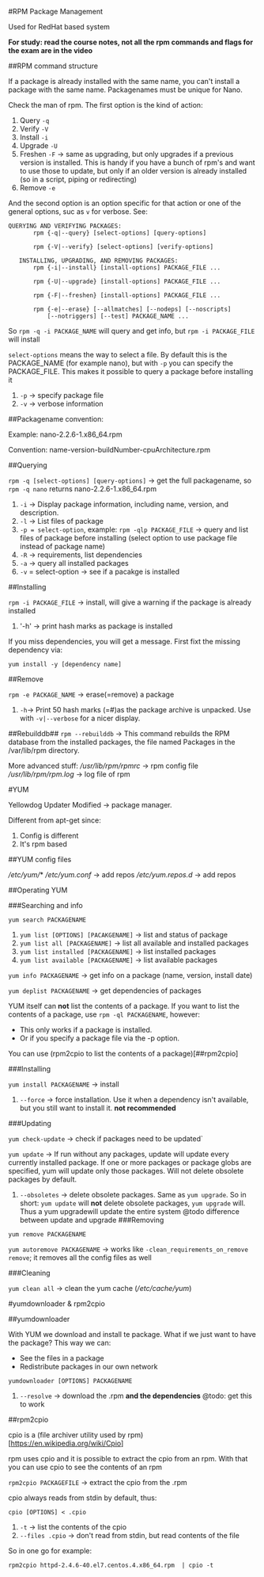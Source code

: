 #RPM Package Management

Used for RedHat based system

**For study: read the course notes, not all the rpm commands and flags for the exam are in the video**

##RPM command structure

If a package is already installed with the same name, you can't install a package with the same name. Packagenames must be unique for Nano.

Check the man of rpm. The first option is the kind of action:

1. Query `-q`
2. Verify `-V`
3. Install `-i`
4. Upgrade `-U`
5. Freshen `-F` -> same as upgrading, but only upgrades if a previous version is installed. This is handy if you have a bunch of rpm's and want to use those to update, but only if an older version is already installed (so in a script, piping or redirecting)
5. Remove `-e`

And the second option is an option specific for that action or one of the general options, suc as `v` for verbose. See:

```
QUERYING AND VERIFYING PACKAGES:
       rpm {-q|--query} [select-options] [query-options]

       rpm {-V|--verify} [select-options] [verify-options]

   INSTALLING, UPGRADING, AND REMOVING PACKAGES:
       rpm {-i|--install} [install-options] PACKAGE_FILE ...

       rpm {-U|--upgrade} [install-options] PACKAGE_FILE ...

       rpm {-F|--freshen} [install-options] PACKAGE_FILE ...

       rpm {-e|--erase} [--allmatches] [--nodeps] [--noscripts]
           [--notriggers] [--test] PACKAGE_NAME ...
```

So `rpm -q -i PACKAGE_NAME` will query and get info, but `rpm -i PACKAGE_FILE` will install 

`select-options` means the way to select a file. By default this is the PACKAGE_NAME (for example nano), but with `-p`  you can specify the PACKAGE_FILE. This makes it possible to query a package before installing it
  1. `-p` -> specify package file
  2. `-v` -> verbose information

##Packagename convention:

Example: nano-2.2.6-1.x86_64.rpm

Convention: name-version-buildNumber-cpuArchitecture.rpm

##Querying

`rpm -q [select-options] [query-options]` -> get the full packagename, so `rpm -q nano` returns nano-2.2.6-1.x86_64.rpm
  1. `-i` -> Display  package information, including name, version, and description.
  2. `-l` -> List files of package
  3. `-p = select-option`, example: `rpm -qlp PACKAGE_FILE` -> query and list files of package before installing (select option to use package file instead of package name)
  4. `-R` -> requirements, list dependencies
  5. `-a` -> query all installed packages
  6. `-v` = select-option  -> see if a pacakge is installed

##Installing

`rpm -i PACKAGE_FILE` -> install, will give a warning if the package is already installed
  1. '-h' -> print hash marks as package is installed

If you miss dependencies, you will get a message. First fixt the missing dependency via:

`yum install -y [dependency name]`

##Remove

`rpm -e PACKAGE_NAME` -> erase(=remove) a package
  1. `-h`-> Print 50 hash marks (=#)as the package archive is unpacked.  Use with `-v|--verbose` for a nicer display.
 
##Rebuilddb##
`rpm --rebuilddb` -> This command rebuilds the RPM database from the installed packages, the file named Packages in the /var/lib/rpm directory.

More advanced stuff:
*/usr/lib/rpm/rpmrc* -> rpm config file
*/usr/lib/rpm/rpm.log* -> log file of rpm

#YUM

Yellowdog Updater Modified -> package manager.

Different from apt-get since:
1. Config is different
2. It's rpm based

##YUM config files

*/etc/yum/**
*/etc/yum.conf* -> add repos
*/etc/yum.repos.d* -> add repos

##Operating YUM

###Searching and info

`yum search PACKAGENAME`

1. `yum list [OPTIONS] [PACAKGENAME]` -> list and status of package
2. `yum list all [PACKAGENAME]` -> list all available and installed packages
3. `yum list installed [PACKAGENAME]` -> list installed packages
4. `yum list available [PACKAGENAME]` -> list available packages

`yum info PACKAGENAME` -> get info on a package (name, version, install date)

`yum deplist PACKAGENAME` -> get dependencies of packages

YUM itself can **not** list the contents of a package. If you want to list the contents of a package, use `rpm -ql PACKAGENAME`, however:

- This only works if a package is installed.
- Or if you specify a package file via the -p option.

You can use (rpm2cpio to list the contents of a package)[##rpm2cpio]

###Installing

`yum install PACKAGENAME` -> install
  1. `--force` -> force installation. Use it when a dependency isn't available, but you still want to install it. **not recommended**

###Updating

`yum check-update` -> check if packages need to be updated`

`yum update` -> If  run  without  any packages, update will update every currently installed package.  If one or more packages or package globs are specified,  yum will update only those packages. Will not delete obsolete packages by default.
  1. `--obsoletes` -> delete obsolete packages. Same as `yum upgrade`. So in short: `yum update` will **not** delete obsolete packages, `yum upgrade` will. Thus a yum upgradewill update the entire system @todo difference between update and upgrade
###Removing

`yum remove PACKAGENAME`

`yum autoremove PACKAGENAME` -> works like `-clean_requirements_on_remove remove`; it removes all the config files as well

###Cleaning

`yum clean all` -> clean the yum cache (*/etc/cache/yum*)

#yumdownloader & rpm2cpio

##yumdownloader

With YUM we download and install te package. What if we just want to have the package? This way we can:

- See the files in a package
- Redistribute packages in our own network

`yumdownloader [OPTIONS] PACKAGENAME`
  1. `--resolve` -> download the .rpm **and the dependencies** @todo: get this to work


##rpm2cpio

cpio is a (file archiver utility used by rpm)[https://en.wikipedia.org/wiki/Cpio]

rpm uses cpio and it is possible to extract the cpio from an rpm. With that you can use cpio to see the contents of an rpm

`rpm2cpio PACKAGEFILE` -> extract the cpio from the .rpm

cpio always reads from stdin by default, thus:

`cpio [OPTIONS] < .cpio`
  1. `-t` -> list the contents of the cpio
  2. `--files .cpio` -> don't read from stdin, but read contents of the file

So in one go for example:

`rpm2cpio httpd-2.4.6-40.el7.centos.4.x86_64.rpm  | cpio -t`

